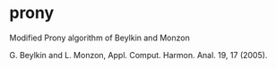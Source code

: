 # prony
Modified Prony algorithm of Beylkin and Monzon

G. Beylkin and L. Monzon, Appl. Comput. Harmon. Anal. 19, 17 (2005).
